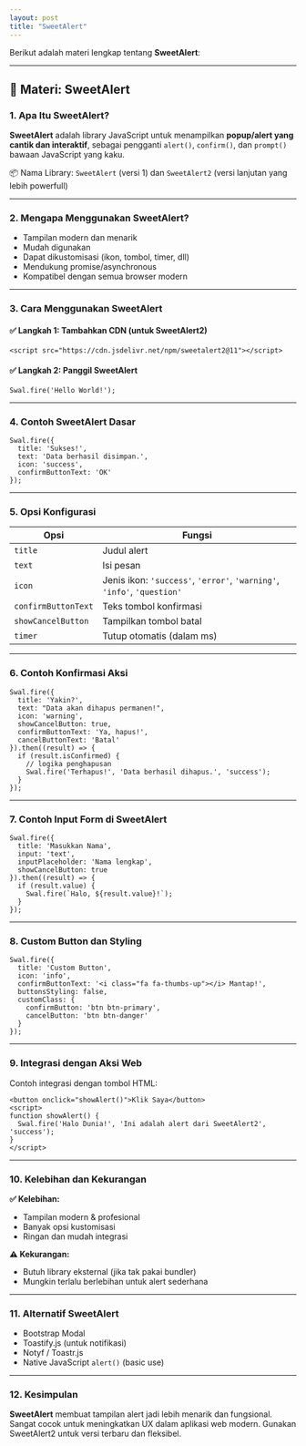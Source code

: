 ```yaml
---
layout: post
title: "SweetAlert"
---
```


Berikut adalah materi lengkap tentang **SweetAlert**:

---

## 🎉 Materi: SweetAlert

### 1. **Apa Itu SweetAlert?**

**SweetAlert** adalah library JavaScript untuk menampilkan **popup/alert yang cantik dan interaktif**, sebagai pengganti `alert()`, `confirm()`, dan `prompt()` bawaan JavaScript yang kaku.

📦 Nama Library: `SweetAlert` (versi 1) dan `SweetAlert2` (versi lanjutan yang lebih powerfull)

---

### 2. **Mengapa Menggunakan SweetAlert?**

* Tampilan modern dan menarik
* Mudah digunakan
* Dapat dikustomisasi (ikon, tombol, timer, dll)
* Mendukung promise/asynchronous
* Kompatibel dengan semua browser modern

---

### 3. **Cara Menggunakan SweetAlert**

#### ✅ Langkah 1: Tambahkan CDN (untuk SweetAlert2)

```
<script src="https://cdn.jsdelivr.net/npm/sweetalert2@11"></script>
```

#### ✅ Langkah 2: Panggil SweetAlert

```
Swal.fire('Hello World!');
```

---

### 4. **Contoh SweetAlert Dasar**

```
Swal.fire({
  title: 'Sukses!',
  text: 'Data berhasil disimpan.',
  icon: 'success',
  confirmButtonText: 'OK'
});
```

---

### 5. **Opsi Konfigurasi**

| Opsi                | Fungsi                                                                  |
| ------------------- | ----------------------------------------------------------------------- |
| `title`             | Judul alert                                                             |
| `text`              | Isi pesan                                                               |
| `icon`              | Jenis ikon: `'success'`, `'error'`, `'warning'`, `'info'`, `'question'` |
| `confirmButtonText` | Teks tombol konfirmasi                                                  |
| `showCancelButton`  | Tampilkan tombol batal                                                  |
| `timer`             | Tutup otomatis (dalam ms)                                               |

---

### 6. **Contoh Konfirmasi Aksi**

```
Swal.fire({
  title: 'Yakin?',
  text: "Data akan dihapus permanen!",
  icon: 'warning',
  showCancelButton: true,
  confirmButtonText: 'Ya, hapus!',
  cancelButtonText: 'Batal'
}).then((result) => {
  if (result.isConfirmed) {
    // logika penghapusan
    Swal.fire('Terhapus!', 'Data berhasil dihapus.', 'success');
  }
});
```

---

### 7. **Contoh Input Form di SweetAlert**

```
Swal.fire({
  title: 'Masukkan Nama',
  input: 'text',
  inputPlaceholder: 'Nama lengkap',
  showCancelButton: true
}).then((result) => {
  if (result.value) {
    Swal.fire(`Halo, ${result.value}!`);
  }
});
```

---

### 8. **Custom Button dan Styling**

```
Swal.fire({
  title: 'Custom Button',
  icon: 'info',
  confirmButtonText: '<i class="fa fa-thumbs-up"></i> Mantap!',
  buttonsStyling: false,
  customClass: {
    confirmButton: 'btn btn-primary',
    cancelButton: 'btn btn-danger'
  }
});
```

---

### 9. **Integrasi dengan Aksi Web**

Contoh integrasi dengan tombol HTML:

```
<button onclick="showAlert()">Klik Saya</button>
<script>
function showAlert() {
  Swal.fire('Halo Dunia!', 'Ini adalah alert dari SweetAlert2', 'success');
}
</script>
```

---

### 10. **Kelebihan dan Kekurangan**

**✅ Kelebihan:**

* Tampilan modern & profesional
* Banyak opsi kustomisasi
* Ringan dan mudah integrasi

**⚠️ Kekurangan:**

* Butuh library eksternal (jika tak pakai bundler)
* Mungkin terlalu berlebihan untuk alert sederhana

---

### 11. **Alternatif SweetAlert**

* Bootstrap Modal
* Toastify.js (untuk notifikasi)
* Notyf / Toastr.js
* Native JavaScript `alert()` (basic use)

---

### 12. **Kesimpulan**

**SweetAlert** membuat tampilan alert jadi lebih menarik dan fungsional. Sangat cocok untuk meningkatkan UX dalam aplikasi web modern. Gunakan SweetAlert2 untuk versi terbaru dan fleksibel.


